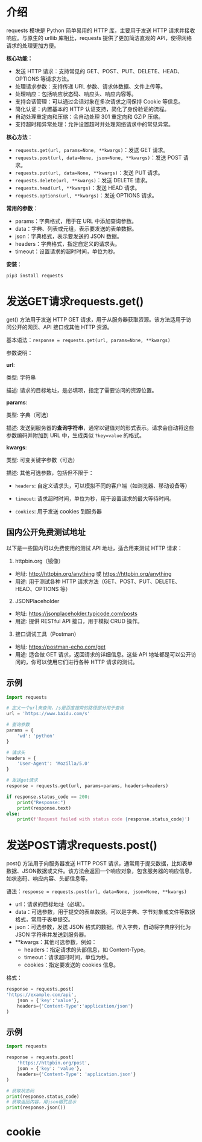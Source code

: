 # 介绍

requests 模块是 Python 简单易用的 HTTP 库，主要用于发送 HTTP 请求并接收响应。与原生的 urllib 库相比，requests 提供了更加简洁直观的 API，使得网络请求的处理更加方便。

**核心功能：**

- 发送 HTTP 请求：支持常见的 GET、POST、PUT、DELETE、HEAD、OPTIONS 等请求方法。
- 处理请求参数：支持传递 URL 参数、请求体数据、文件上传等。
- 处理响应：包括响应状态码、响应头、响应内容等。
- 支持会话管理：可以通过会话对象在多次请求之间保持 Cookie 等信息。
- 简化认证：内置基本的 HTTP 认证支持，简化了身份验证的流程。
- 自动处理重定向和压缩：会自动处理 301 重定向和 GZIP 压缩。
- 支持超时和异常处理：允许设置超时并处理网络请求中的常见异常。

**核心方法**：

- `requests.get(url, params=None, **kwargs)`：发送 GET 请求。
- `requests.post(url, data=None, json=None, **kwargs)`：发送 POST 请求。
- `requests.put(url, data=None, **kwargs)`：发送 PUT 请求。
- `requests.delete(url, **kwargs)`：发送 DELETE 请求。
- `requests.head(url, **kwargs)`：发送 HEAD 请求。
- `requests.options(url, **kwargs)`：发送 OPTIONS 请求。

**常用的参数**：

- params：字典格式，用于在 URL 中添加查询参数。
- data：字典、列表或元组，表示要发送的表单数据。
- json：字典格式，表示要发送的 JSON 数据。
- headers：字典格式，指定自定义的请求头。
- timeout：设置请求的超时时间，单位为秒。

**安装**：

`pip3 install requests`

# 发送GET请求requests.get()

get() 方法用于发送 HTTP GET 请求，用于从服务器获取资源。该方法适用于访问公开的网页、API 接口或其他 HTTP 资源。

基本语法：`response = requests.get(url, params=None, **kwargs)`

参数说明：

**url**:

类型: 字符串

描述: 请求的目标地址，是必填项，指定了需要访问的资源位置。

**params**:

类型: 字典（可选）

描述: 发送到服务器的**查询字符串**，通常以键值对的形式表示。请求会自动将这些参数编码并附加到 URL 中，生成类似 `?key=value` 的格式。

**kwargs**:

类型: 可变关键字参数（可选）

描述: 其他可选参数，包括但不限于：

- `headers`: 自定义请求头，可以模拟不同的客户端（如浏览器、移动设备等）

- `timeout`: 请求超时时间，单位为秒，用于设置请求的最大等待时间。

- `cookies`: 用于发送 cookies 到服务器

## 国内公开免费测试地址

以下是一些国内可以免费使用的测试 API 地址，适合用来测试 HTTP 请求：
1. httpbin.org（镜像）
  - 地址: http://httpbin.org/anything 或 https://httpbin.org/anything
  - 用途: 用于测试各种 HTTP 请求方法（GET、POST、PUT、DELETE、HEAD、OPTIONS 等）
2. JSONPlaceholder
  - 地址: https://jsonplaceholder.typicode.com/posts
  - 用途: 提供 RESTful API 接口，用于模拟 CRUD 操作。
3. 接口调试工具（Postman）
  - 地址: https://postman-echo.com/get
  - 用途: 适合做 GET 请求，返回请求的详细信息。这些 API 地址都是可以公开访问的，你可以使用它们进行各种 HTTP 请求的测试。

## 示例

~~~python
import requests

# 定义一个url来查询，/s是百度搜索的路径部分用于查询
url = 'https://www.baidu.com/s'

# 查询参数
params = {
    'wd': 'python'
}

# 请求头
headers = {
    'User-Agent': 'Mozilla/5.0'
}

# 发送get请求
response = requests.get(url, params=params, headers=headers)

if response.status_code == 200:
    print("Response:")
    print(response.text)
else:
    print(f'Request failed with status code {response.status_code}')
~~~

# 发送POST请求requests.post()

post() 方法用于向服务器发送 HTTP POST 请求，通常用于提交数据，比如表单数据、JSON数据或文件。该方法会返回一个响应对象，包含服务器的响应信息，如状态码、响应内容、头部信息等。

语法：`response = requests.post(url, data=None, json=None, **kwargs)`

- url：请求的目标地址（必填）。
- data：可选参数，用于提交的表单数据。可以是字典、字节对象或文件等数据格式，常用于表单提交。
- json：可选参数，发送 JSON 格式的数据。传入字典，自动将字典序列化为 JSON 字符串并发送到服务器。
- **kwargs：其他可选参数，例如：
  - headers：指定请求的头部信息，如 Content-Type。
  - timeout：请求超时时间，单位为秒。
  - cookies：指定要发送的 cookies 信息。

格式：

~~~python
response = requests.post(
'https://example.com/api',
    json = {'key':'value'},
    headers={'Content-Type':'application/json'}
)
~~~

## 示例

~~~python
import requests

response = requests.post(
    'https://httpbin.org/post',
    json = {'key': 'value'},
    headers={'Content-Type': 'application.json'}
)

# 获取状态码
print(response.status_code)
# 获取返回内容，用json格式显示
print(response.json())
~~~

# cookie
